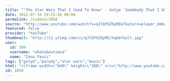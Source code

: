 ```yaml
---
title: "'The Star Wars That I Used To Know' - Gotye 'Somebody That I Used To Know' Parody"
date: 2012-07-10 19:25:26 00:00
permalink: /videos/1058
source: "http://www.youtube.com/watch?v=qJlbPXZEpRE&feature=player_embedded"
featured: false
provider: "YouTube"
thumbnail: "http://i2.ytimg.com/vi/qJlbPXZEpRE/hqdefault.jpg"
user:
  id: 399
  username: "whataboutzana"
  name: "Zana Fauzi"
tags: ["gotye","parody","star wars","music"]
html: "<iframe width=\"640\" height=\"360\" src=\"http://www.youtube.com/embed/qJlbPXZEpRE?wmode=transparent&fs=1&feature=oembed\" frameborder=\"0\" allowfullscreen></iframe>"
id: 1058
---
```


